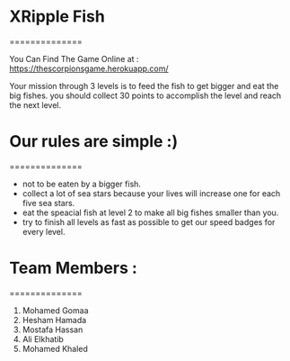 # XRipple Fish

==============

You Can Find The Game Online at : https://thescorpionsgame.herokuapp.com/

Your mission through 3 levels is to feed the fish to get bigger and eat the big fishes.
you should collect 30 points to accomplish the level and reach the next level.

# Our rules are simple :)

==============

- not to be eaten by a bigger fish.
- collect a lot of sea stars because your lives will increase one for each five sea stars.
- eat the speacial fish at level 2 to make all big fishes smaller than you.
- try to finish all levels as fast as possible to get our speed badges for every level.

# Team Members :

==============

1. Mohamed Gomaa
2. Hesham Hamada
3. Mostafa Hassan
4. Ali Elkhatib
5. Mohamed Khaled
